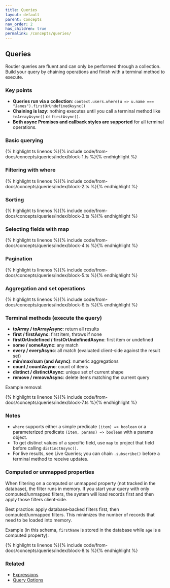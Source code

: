 ```yaml
---
title: Queries
layout: default
parent: Concepts
nav_order: 2
has_children: true
permalink: /concepts/queries/
---
```


## Queries

Routier queries are fluent and can only be performed through a collection. Build your query by chaining operations and finish with a terminal method to execute.

### Key points

- **Queries run via a collection**: `context.users.where(u => u.name === "James").firstOrUndefinedAsync()`
- **Chaining is lazy**: nothing executes until you call a terminal method like `toArrayAsync()` or `firstAsync()`.
- **Both async Promises and callback styles are supported** for all terminal operations.

### Basic querying

{% highlight ts linenos %}{% include code/from-docs/concepts/queries/index/block-1.ts %}{% endhighlight %}

### Filtering with where

{% highlight ts linenos %}{% include code/from-docs/concepts/queries/index/block-2.ts %}{% endhighlight %}

### Sorting

{% highlight ts linenos %}{% include code/from-docs/concepts/queries/index/block-3.ts %}{% endhighlight %}

### Selecting fields with map

{% highlight ts linenos %}{% include code/from-docs/concepts/queries/index/block-4.ts %}{% endhighlight %}

### Pagination

{% highlight ts linenos %}{% include code/from-docs/concepts/queries/index/block-5.ts %}{% endhighlight %}

### Aggregation and set operations

{% highlight ts linenos %}{% include code/from-docs/concepts/queries/index/block-6.ts %}{% endhighlight %}

### Terminal methods (execute the query)

- **toArray / toArrayAsync**: return all results
- **first / firstAsync**: first item, throws if none
- **firstOrUndefined / firstOrUndefinedAsync**: first item or undefined
- **some / someAsync**: any match
- **every / everyAsync**: all match (evaluated client-side against the result set)
- **min/max/sum (and Async)**: numeric aggregations
- **count / countAsync**: count of items
- **distinct / distinctAsync**: unique set of current shape
- **remove / removeAsync**: delete items matching the current query

Example removal:

{% highlight ts linenos %}{% include code/from-docs/concepts/queries/index/block-7.ts %}{% endhighlight %}

### Notes

- `where` supports either a simple predicate `(item) => boolean` or a parameterized predicate `(item, params) => boolean` with a params object.
- To get distinct values of a specific field, use `map` to project that field before calling `distinctAsync()`.
- For live results, see Live Queries; you can chain `.subscribe()` before a terminal method to receive updates.

### Computed or unmapped properties

When filtering on a computed or unmapped property (not tracked in the database), the filter runs in memory. If you start your query with only computed/unmapped filters, the system will load records first and then apply those filters client‑side.

Best practice: apply database‑backed filters first, then computed/unmapped filters. This minimizes the number of records that need to be loaded into memory.

Example (in this schema, `firstName` is stored in the database while `age` is a computed property):

{% highlight ts linenos %}{% include code/from-docs/concepts/queries/index/block-8.ts %}{% endhighlight %}

### Related

- [Expressions](/concepts/queries/expressions/)
- [Query Options](/concepts/queries/query-options/)
